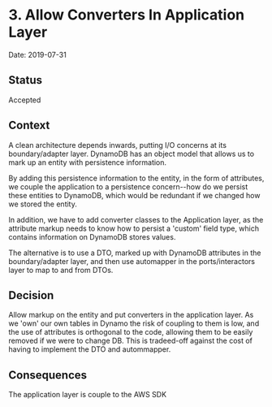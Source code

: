 # 3. Allow Converters In Application Layer

Date: 2019-07-31

## Status

Accepted

## Context

A clean architecture depends inwards, putting I/O concerns at its boundary/adapter layer. DynamoDB has an object model that allows us to mark up an entity with persistence information. 

By adding this persistence information to the entity, in the form of attributes, we couple the application to a persistence concern--how do we persist these entities to DynamoDB, which would be redundant if we changed how we stored the entity.

In addition, we have to add converter classes to the Application layer, as the attribute markup needs to know how to persist a 'custom' field type, which contains information on DynamoDB stores values.

The alternative is to use a DTO, marked up with DynamoDB attributes in the boundary/adapter layer, and then use automapper in the ports/interactors layer to map to and from DTOs.

## Decision

Allow markup on the entity and put converters in the application layer. As we 'own' our own tables in Dynamo the risk of coupling to them is low, and the use of attributes is orthogonal to the code, allowing them to be easily removed if we were to change DB. This is tradeed-off against the cost of having to implement the DTO and autommapper.

## Consequences

The application layer is couple to the AWS SDK
